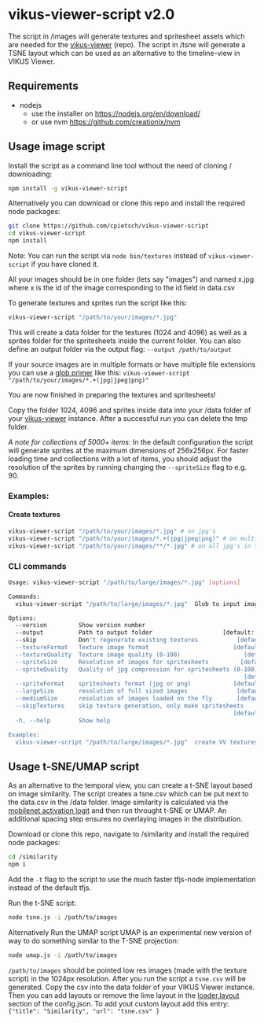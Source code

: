 # vikus-viewer-script v2.0

The script in /images will generate textures and spritesheet assets which are needed for the [vikus-viewer](https://github.com/cpietsch/vikus-viewer) (repo). The script in /tsne will generate a TSNE layout which can be used as an alternative to the timeline-view in VIKUS Viewer.

## Requirements

- nodejs
  - use the installer on https://nodejs.org/en/download/
  - or use nvm https://github.com/creationix/nvm

## Usage image script

Install the script as a command line tool without the need of cloning / downloading:

```sh
npm install -g vikus-viewer-script
```

Alternatively you can download or clone this repo and install the required node packages:

```sh
git clone https://github.com/cpietsch/vikus-viewer-script
cd vikus-viewer-script
npm install
```

Note: You can run the script via `node bin/textures` instead of `vikus-viewer-script` if you have cloned it.

All your images should be in one folder (lets say "images") and named x.jpg where x is the id of the image corresponding to the id field in data.csv

To generate textures and sprites run the script like this:

```sh
vikus-viewer-script "/path/to/your/images/*.jpg"
```

This will create a data folder for the textures (1024 and 4096) as well as a sprites folder for the spritesheets inside the current folder. You can also define an output folder via the output flag: `--output /path/to/output`

If your source images are in multiple formats or have multiple file extensions you can use a [glob primer](https://www.npmjs.com/package/glob#glob-primer) like this: `vikus-viewer-script "/path/to/your/images/*.+(jpg|jpeg|png)"`

You are now finished in preparing the textures and spritesheets!

Copy the folder 1024, 4096 and sprites inside data into your /data folder of your [vikus-viewer](https://github.com/cpietsch/vikus-viewer) instance. After a successful run you can delete the tmp folder.

_A note for collections of 5000+ items_: In the default configuration the script will generate sprites at the maximum dimensions of 256x256px. For faster loading time and collections with a lot of items, you should adjust the resolution of the sprites by running changing the `--spriteSize` flag to e.g. 90.

### Examples:

#### Create textures

```sh
vikus-viewer-script "/path/to/your/images/*.jpg" # on jpg's
vikus-viewer-script "/path/to/your/images/*.+(jpg|jpeg|png)" # on multiple formats
vikus-viewer-script "/path/to/your/images/**/*.jpg" # on all jpg's in subfolders
```

### CLI commands

```sh
Usage: vikus-viewer-script "/path/to/large/images/*.jpg" [options]

Commands:
  vikus-viewer-script "/path/to/large/images/*.jpg"  Glob to input images

Options:
  --version         Show version number                                [boolean]
  --output          Path to output folder                    [default: "./data"]
  --skip            Don't regenerate existing textures           [default: true]
  --textureFormat   Texture image format                        [default: "jpg"]
  --textureQuality  Texture image quality (0-100)                  [default: 60]
  --spriteSize      Resolution of images for spritesheets         [default: 256]
  --spriteQuality   Quality of jpg compression for spritesheets (0-100)
                                                                   [default: 70]
  --spriteFormat    spritesheets format (jpg or png)            [default: "jpg"]
  --largeSize       resolution of full sized images              [default: 4096]
  --mediumSize      resolution of images loaded on the fly       [default: 1024]
  --skipTextures    skip texture generation, only make spritesheets
                                                                [default: false]
  -h, --help        Show help                                          [boolean]

Examples:
  vikus-viewer-script "/path/to/large/images/*.jpg"  create VV textures from jpgs
```

## Usage t-SNE/UMAP script

As an alternative to the temporal view, you can create a t-SNE layout based on image similarity. The script creates a tsne.csv which can be put next to the data.csv in the /data folder. Image similarity is calculated via the [mobilenet activation logit](https://beta.observablehq.com/@cpietsch/imagenet-activation-logit) and then run throught t-SNE or UMAP. An additional spacing step ensures no overlaying images in the distribution.

Download or clone this repo, navigate to /similarity and install the required node packages:

```sh
cd /similarity
npm i
```

Add the `-t` flag to the script to use the much faster tfjs-node implementation instead of the default tfjs.

Run the t-SNE script:

```sh
node tsne.js -i /path/to/images
```

Alternatively Run the UMAP script UMAP is an experimental new version of way to do something similar to the T-SNE projection:

```sh
node umap.js -i /path/to/images
```

`/path/to/images` should be pointed low res images (made with the texture script) in the 1024px resolution. After you run the script a `tsne.csv` will be generated. Copy the csv into the data folder of your VIKUS Viewer instance. Then you can add layouts or remove the lime layout in the [loader.layout](https://github.com/cpietsch/vikus-viewer-data/blob/master/vangogh/config.json#L10) section of the config.json.
To add yout custom layout add this entry: `{"title": "Similarity", "url": "tsne.csv" }`

